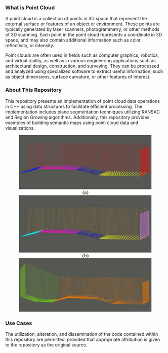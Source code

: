 ### What is Point Cloud

A point cloud is a collection of points in 3D space that represent the external surface or features of an object or environment. These points are typically generated by laser scanners, photogrammetry, or other methods of 3D scanning. Each point in the point cloud represents a coordinate in 3D space, and may also contain additional information such as color, reflectivity, or intensity.

Point clouds are often used in fields such as computer graphics, robotics, and virtual reality, as well as in various engineering applications such as architectural design, construction, and surveying. They can be processed and analyzed using specialized software to extract useful information, such as object dimensions, surface curvature, or other features of interest.

### About This Repository

This repository presents an implementation of point cloud data operations in C++ using data structures to facilitate efficient processing. The implementation includes plane segmentation techniques utilizing RANSAC and Region Growing algorithms. Additionally, this repository provides examples of building semantic maps using point cloud data and visualizations.

<p align="center">
  <img src="./images/plane-seg.PNG" alt="plane-segmentation">
</p> 

### Use Cases

The utilization, alteration, and dissemination of the code contained within this repository are permitted, provided that appropriate attribution is given to the repository as the original source.
